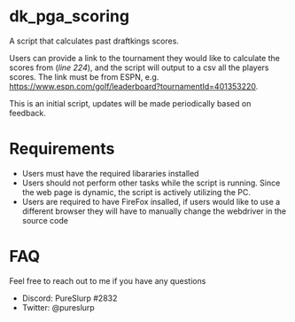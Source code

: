 # dk_pga_scoring
A script that calculates past draftkings scores.

Users can provide a link to the tournament they would like to calculate the scores from (*line 224*), and the script will output to a csv all the players scores. The link must be from ESPN, e.g. https://www.espn.com/golf/leaderboard?tournamentId=401353220.

This is an initial script, updates will be made periodically based on feedback.



# Requirements
- Users must have the required libararies installed
- Users should not perform other tasks while the script is running. Since the web page is dynamic, the script is actively utilizing the PC.
- Users are required to have FireFox insalled, if users would like to use a different browser they will have to manually change the webdriver in the source code

# FAQ
Feel free to reach out to me if you have any questions
- Discord: PureSlurp #2832
- Twitter: @pureslurp
